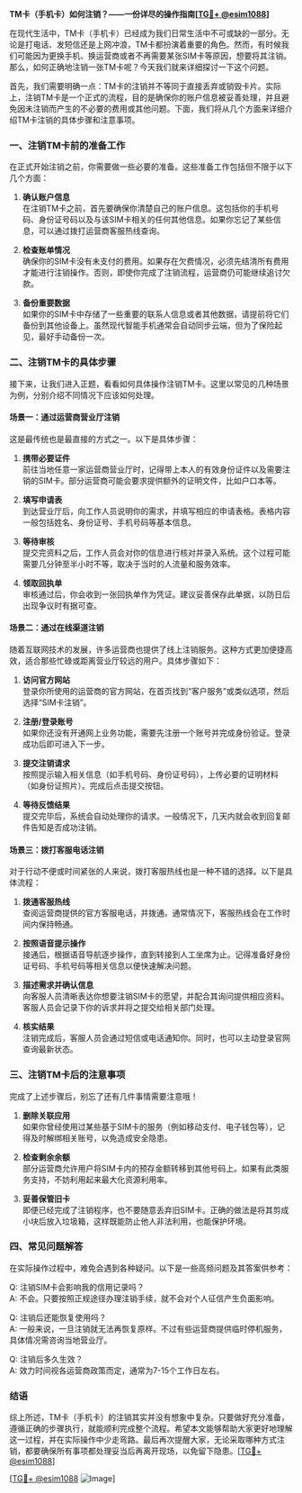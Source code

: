 **TM卡（手机卡）如何注销？——一份详尽的操作指南[[TG💪+ @esim1088](https://t.me/s/esim1088)]**

在现代生活中，TM卡（手机卡）已经成为我们日常生活中不可或缺的一部分。无论是打电话、发短信还是上网冲浪，TM卡都扮演着重要的角色。然而，有时候我们可能因为更换手机、换运营商或者不再需要某张SIM卡等原因，想要将其注销。那么，如何正确地注销一张TM卡呢？今天我们就来详细探讨一下这个问题。

首先，我们需要明确一点：TM卡的注销并不等同于直接丢弃或销毁卡片。实际上，注销TM卡是一个正式的流程，目的是确保你的账户信息被妥善处理，并且避免因未注销而产生的不必要的费用或其他问题。下面，我们将从几个方面来详细介绍TM卡注销的具体步骤和注意事项。

### 一、注销TM卡前的准备工作

在正式开始注销之前，你需要做一些必要的准备。这些准备工作包括但不限于以下几个方面：

1. **确认账户信息**  
   在注销TM卡之前，首先要确保你清楚自己的账户信息。这包括你的手机号码、身份证号码以及与该SIM卡相关的任何其他信息。如果你忘记了某些信息，可以通过拨打运营商客服热线查询。

2. **检查账单情况**  
   确保你的SIM卡没有未支付的费用。如果存在欠费情况，必须先结清所有费用才能进行注销操作。否则，即使你完成了注销流程，运营商仍可能继续追讨欠款。

3. **备份重要数据**  
   如果你的SIM卡中存储了一些重要的联系人信息或者其他数据，请提前将它们备份到其他设备上。虽然现代智能手机通常会自动同步云端，但为了保险起见，最好手动备份一次。

### 二、注销TM卡的具体步骤

接下来，让我们进入正题，看看如何具体操作注销TM卡。这里以常见的几种场景为例，分别介绍不同情况下应该如何处理。

#### 场景一：通过运营商营业厅注销

这是最传统也是最直接的方式之一。以下是具体步骤：

1. **携带必要证件**  
   前往当地任意一家运营商营业厅时，记得带上本人的有效身份证件以及需要注销的SIM卡。部分运营商可能会要求提供额外的证明文件，比如户口本等。

2. **填写申请表**  
   到达营业厅后，向工作人员说明你的需求，并填写相应的申请表格。表格内容一般包括姓名、身份证号、手机号码等基本信息。

3. **等待审核**  
   提交完资料之后，工作人员会对你的信息进行核对并录入系统。这个过程可能需要几分钟至半小时不等，取决于当时的人流量和服务效率。

4. **领取回执单**  
   审核通过后，你会收到一张回执单作为凭证。建议妥善保存此单据，以防日后出现争议时有据可查。

#### 场景二：通过在线渠道注销

随着互联网技术的发展，许多运营商也提供了线上注销服务。这种方式更加便捷高效，适合那些忙碌或距离营业厅较远的用户。具体步骤如下：

1. **访问官方网站**  
   登录你所使用的运营商的官方网站，在首页找到“客户服务”或类似选项，然后选择“SIM卡注销”。

2. **注册/登录账号**  
   如果你还没有开通网上业务功能，需要先注册一个账号并完成身份验证。登录成功后即可进入下一步。

3. **提交注销请求**  
   按照提示输入相关信息（如手机号码、身份证号码），上传必要的证明材料（如身份证照片）。完成后点击提交按钮。

4. **等待反馈结果**  
   提交完毕后，系统会自动处理你的请求。一般情况下，几天内就会收到回复邮件告知是否成功注销。

#### 场景三：拨打客服电话注销

对于行动不便或时间紧张的人来说，拨打客服热线也是一种不错的选择。以下是具体流程：

1. **拨通客服热线**  
   查阅运营商提供的官方客服电话，并拨通。通常情况下，客服热线会在工作时间内保持畅通。

2. **按照语音提示操作**  
   接通后，根据语音导航逐步操作，直到转接到人工坐席为止。记得准备好身份证号码、手机号码等相关信息以便快速解决问题。

3. **描述需求并确认信息**  
   向客服人员清晰表达你想要注销SIM卡的愿望，并配合其询问提供相应资料。客服人员会记录下你的诉求并将之提交给相关部门处理。

4. **核实结果**  
   注销完成后，客服人员会通过短信或电话通知你。同时，也可以主动登录官网查询最新状态。

### 三、注销TM卡后的注意事项

完成了上述步骤后，别忘了还有几件事情需要注意哦！

1. **删除关联应用**  
   如果你曾经使用过某些基于SIM卡的服务（例如移动支付、电子钱包等），记得及时解绑相关账号，以免造成安全隐患。

2. **检查剩余余额**  
   部分运营商允许用户将SIM卡内的预存金额转移到其他号码上。如果有此类服务支持，不妨利用起来最大化资源利用率。

3. **妥善保管旧卡**  
   即便已经完成了注销程序，也不要随意丢弃旧SIM卡。正确的做法是将其剪成小块后放入垃圾箱，这样既能防止他人非法利用，也能保护环境。

### 四、常见问题解答

在实际操作过程中，难免会遇到各种疑问。以下是一些高频问题及其答案供参考：

Q: 注销SIM卡会影响我的信用记录吗？  
A: 不会。只要按照正规途径办理注销手续，就不会对个人征信产生负面影响。

Q: 注销后还能恢复使用吗？  
A: 一般来说，一旦注销就无法再恢复原样。不过有些运营商提供临时停机服务，具体情况需咨询当地营业厅。

Q: 注销后多久生效？  
A: 效力时间视各运营商政策而定，通常为7-15个工作日左右。

### 结语

综上所述，TM卡（手机卡）的注销其实并没有想象中复杂。只要做好充分准备，遵循正确的步骤执行，就能顺利完成整个流程。希望本文能够帮助大家更好地理解这一过程，并在实际操作中少走弯路。最后再次提醒大家，无论采取哪种方式注销，都要确保所有事项都处理妥当后再离开现场，以免留下隐患。[[TG💪+ @esim1088](https://t.me/s/esim1088)] 

[[TG💪+ @esim1088](https://t.me/s/esim1088) ![Image](https://i.postimg.cc/4NQfJmqS/Snipaste-2025-05-13-00-14-12.png)]